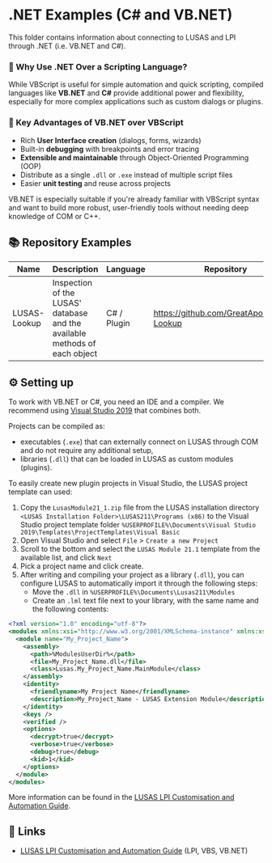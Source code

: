 # .NET Examples (C# and VB.NET)

This folder contains information about connecting to LUSAS and LPI through .NET (i.e. VB.NET and C#). 

### 🚀 Why Use .NET Over a Scripting Language?

While VBScript is useful for simple automation and quick scripting, compiled languages like **VB.NET** and **C#** provide additional power and flexibility, especially for more complex applications such as custom dialogs or plugins.

### 🔑 Key Advantages of VB.NET over VBScript

- Rich **User Interface creation** (dialogs, forms, wizards)
- Built-in **debugging** with breakpoints and error tracing
- **Extensible and maintainable** through Object-Oriented Programming (OOP)
- Distribute as a single `.dll` or `.exe` instead of multiple script files
- Easier **unit testing** and reuse across projects

VB.NET is especially suitable if you're already familiar with VBScript syntax and want to build more robust, user-friendly tools without needing deep knowledge of COM or C++.

## 📚 Repository Examples

| Name         | Description                                                                                          | Language     | Repository                                  |
| ------------ | ---------------------------------------------------------------------------------------------------- | ------------ | ------------------------------------------- |
| LUSAS-Lookup | Inspection of the LUSAS' database and the available methods of each object                           | C# / Plugin  | https://github.com/GreatApo/LUSAS-Lookup    |

## ⚙️ Setting up

To work with VB.NET or C#, you need an IDE and a compiler. We recommend using [Visual Studio 2019](https://www.visualstudio.com/downloads) that combines both.

Projects can be compiled as:
- executables (`.exe`) that can externally connect on LUSAS through COM and do not require any additional setup,
- libraries (`.dll`) that can be loaded in LUSAS as custom modules (plugins).

To easily create new plugin projects in Visual Studio, the LUSAS project template can used:
1. Copy the `LusasModule21_1.zip` file from the LUSAS installation directory `<LUSAS Installation Folder>\LUSAS211\Programs (x86)` to the Visual Studio project template folder `%USERPROFILE%\Documents\Visual Studio 2019\Templates\ProjectTemplates\Visual Basic`
2. Open Visual Studio and select `File` > `Create a new Project`
3. Scroll to the bottom and select the `LUSAS Module 21.1` template from the available list, and click `Next`
4. Pick a project name and click create.
5. After writing and compiling your project as a library (`.dll`), you can configure LUSAS to automatically import it through the following steps:
   - Move the `.dll` in `%USERPROFILE%\Documents\Lusas211\Modules`
   - Create an `.lml` text file next to your library, with the same name and the following contents:
```xml
<?xml version="1.0" encoding="utf-8"?>
<modules xmlns:xsi="http://www.w3.org/2001/XMLSchema-instance" xmlns:xsd="http://www.w3.org/2001/XMLSchema" domain="My_Project_Name.AutoConfig" version="1.0.0" xmlns="urn:lusas:modules:1.0">
  <module name="My_Project_Name">
    <assembly>
      <path>%ModulesUserDir%</path>
      <file>My_Project_Name.dll</file>
      <class>Lusas.My_Project_Name.MainModule</class>
    </assembly>
    <identity>
      <friendlyname>My Project Name</friendlyname>
      <description>My_Project_Name - LUSAS Extension Module</description>
    </identity>
    <keys />
    <verified />
    <options>
      <decrypt>true</decrypt>
      <verbose>true</verbose>
      <debug>true</debug>
      <kid>1</kid>
    </options>
  </module>
</modules>
```

More information can be found in the [LUSAS LPI Customisation and Automation Guide](https://www.lusas.com/user_area/documentation/V21_1/LPI%20Customisation%20and%20Automation%20Guide.pdf).

## 🔗 Links

- [LUSAS LPI Customisation and Automation Guide](https://www.lusas.com/user_area/documentation/V21_1/LPI%20Customisation%20and%20Automation%20Guide.pdf) (LPI, VBS, VB.NET)
